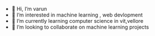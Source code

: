 - 👋 Hi, I’m varun
- 👀 I’m interested in machine learning , web devlopment
- 🌱 I’m currently learning computer science in vit,vellore
- 💞️ I’m looking to collaborate on machine learning projects
<!---
tago893/tago893 is a ✨ special ✨ repository because its `README.md` (this file) appears on your GitHub profile.
You can click the Preview link to take a look at your changes.
--->
